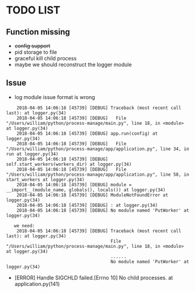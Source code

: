 # TODO LIST

## Function missing

- ~~config support~~
- pid storage to file 
- graceful kill child process
- maybe we should reconstruct the logger module

## Issue


- log module issue  format is wrong
```
    2018-04-05 14:06:18 [45739] [DEBUG] Traceback (most recent call last): at logger.py(34)
    2018-04-05 14:06:18 [45739] [DEBUG]   File "/Users/william/python/process-manage/main.py", line 18, in <module> at logger.py(34)
    2018-04-05 14:06:18 [45739] [DEBUG] app.run(config) at logger.py(34)
    2018-04-05 14:06:18 [45739] [DEBUG]   File "/Users/william/python/process-manage/app/application.py", line 34, in run at logger.py(34)
    2018-04-05 14:06:18 [45739] [DEBUG] self.start_workers(workers_dir) at logger.py(34)
    2018-04-05 14:06:18 [45739] [DEBUG]   File "/Users/william/python/process-manage/app/application.py", line 58, in start_workers at logger.py(34)
    2018-04-05 14:06:18 [45739] [DEBUG] module = __import__(module_name, globals(), locals()) at logger.py(34)
    2018-04-05 14:06:18 [45739] [DEBUG] ModuleNotFoundError at logger.py(34)
    2018-04-05 14:06:18 [45739] [DEBUG] : at logger.py(34)
    2018-04-05 14:06:18 [45739] [DEBUG] No module named 'PutWorker' at logger.py(34)

   we need:
    2018-04-05 14:06:18 [45739] [DEBUG] Traceback (most recent call last): at logger.py(34)
                                        File "/Users/william/python/process-manage/main.py", line 18, in <module> at logger.py(34)
                                        ......
                                        No module named 'PutWorker' at logger.py(34)

```

- [ERROR] Handle SIGCHLD failed.[Errno 10] No child processes. at application.py(141)
